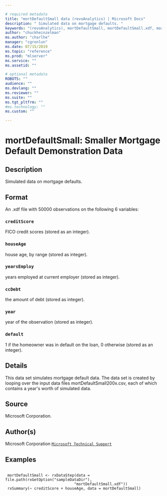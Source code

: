```yaml
--- 

# required metadata 
title: "mortDefaultSmall data (revoAnalytics) | Microsoft Docs" 
description: " Simulated data on mortgage defaults. " 
keywords: "(revoAnalytics), mortDefaultSmall, mortDefaultSmall.xdf, mortDefaultSmall2000.csv, mortDefaultSmall2001.csv, mortDefaultSmall2002.csv, mortDefaultSmall2003.csv, mortDefaultSmall2004.csv, mortDefaultSmall2005.csv, mortDefaultSmall2006.csv, mortDefaultSmall2007.csv, mortDefaultSmall2008.csv, mortDefaultSmall2009.csv, datasets" 
author: "chuckheinzelman"
ms.author: "charlhe" 
manager: "cgronlun" 
ms.date: 07/15/2019
ms.topic: "reference" 
ms.prod: "mlserver" 
ms.service: "" 
ms.assetid: "" 

# optional metadata 
ROBOTS: "" 
audience: "" 
ms.devlang: "" 
ms.reviewer: "" 
ms.suite: "" 
ms.tgt_pltfrm: "" 
#ms.technology: "" 
ms.custom: "" 

--- 
```















 # mortDefaultSmall: Smaller Mortgage Default Demonstration Data 
 ## Description

Simulated data on mortgage defaults.


 ## Format

An .xdf file with 50000 observations on the following 6 variables:


### `creditScore`
FICO credit scores (stored as an integer).


### `houseAge`
house age, by range (stored as integer).


### `yearsEmploy`
years employed at current employer (stored as integer).


### `ccDebt`
the amount of debt (stored as integer).


### `year`
year of the observation (stored as integer).


### `default`
1 if the homeowner was in default on the loan, 0 otherwise (stored as an integer).





 ## Details

This data set simulates mortgage default data. The data set is created
by looping over the input data files mortDefaultSmall200x.csv, each of
which contains a year's worth of simulated data.


 ## Source

Microsoft Corporation.


 ## Author(s)
 Microsoft Corporation [`Microsoft Technical Support`](https://go.microsoft.com/fwlink/?LinkID=698556&clcid=0x409)


 ## Examples

 ```

  mortDefaultSmall <- rxDataStep(data = file.path(rxGetOption("sampleDataDir"),
                                "mortDefaultSmall.xdf"))
  rxSummary(~ creditScore + houseAge, data = mortDefaultSmall)
```


